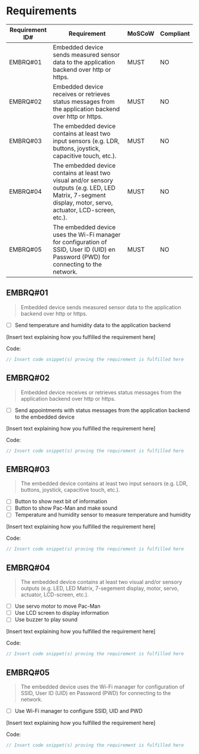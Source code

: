 # Requirements

| Requirement ID# | Requirement                                                                                                                                                  | MoSCoW | Compliant |
|-----------------|--------------------------------------------------------------------------------------------------------------------------------------------------------------|--------|-----------|
| EMBRQ#01        | Embedded device sends measured sensor data to the application backend over http or https.                                                                    | MUST   | NO        |
| EMBRQ#02        | Embedded device receives or retrieves status messages from the application backend over http or https.                                                       | MUST   | NO        |
| EMBRQ#03        | The embedded device contains at least two input sensors (e.g. LDR, buttons, joystick, capacitive touch, etc.).                                               | MUST   | NO        |
| EMBRQ#04        | The embedded device contains at least two visual and/or sensory outputs (e.g. LED, LED Matrix, 7-segment display, motor, servo, actuator, LCD-screen, etc.). | MUST   | NO        |
| EMBRQ#05        | The embedded device uses the Wi-Fi manager for configuration of SSID, User ID (UID) en Password (PWD) for connecting to the network.                         | MUST   | NO        |

## EMBRQ#01

> Embedded device sends measured sensor data to the application backend over http or https.

- [ ] Send temperature and humidity data to the application backend

[Insert text explaining how you fulfilled the requirement here]

Code:

```cpp
// Insert code snippet(s) proving the requirement is fulfilled here
```

## EMBRQ#02
> Embedded device receives or retrieves status messages from the application backend over http or https.

- [ ] Send appointments with status messages from the application backend to the embedded device

[Insert text explaining how you fulfilled the requirement here]

Code:

```cpp
// Insert code snippet(s) proving the requirement is fulfilled here
```

## EMBRQ#03

> The embedded device contains at least two input sensors (e.g. LDR, buttons, joystick, capacitive touch, etc.).

- [ ] Button to show next bit of information
- [ ] Button to show Pac-Man and make sound
- [ ] Temperature and humidity sensor to measure temperature and humidity

[Insert text explaining how you fulfilled the requirement here]

Code:

```cpp
// Insert code snippet(s) proving the requirement is fulfilled here
```

## EMBRQ#04

> The embedded device contains at least two visual and/or sensory outputs (e.g. LED, LED Matrix, 7-segement display,
> motor, servo, actuator, LCD-screen, etc.).

- [ ] Use servo motor to move Pac-Man
- [ ] Use LCD screen to display information
- [ ] Use buzzer to play sound

[Insert text explaining how you fulfilled the requirement here]

Code:

```cpp
// Insert code snippet(s) proving the requirement is fulfilled here
```

## EMBRQ#05

> The embedded device uses the Wi-Fi manager for configuration of SSID, User ID (UID) en Password (PWD) for connecting
> to the network.

- [ ] Use Wi-Fi manager to configure SSID, UID and PWD

[Insert text explaining how you fulfilled the requirement here]

Code:

```cpp
// Insert code snippet(s) proving the requirement is fulfilled here
```


